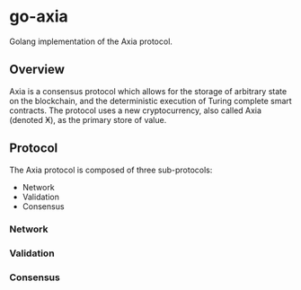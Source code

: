 # go-axia

Golang implementation of the Axia protocol.

## Overview

Axia is a consensus protocol which allows for the storage of arbitrary state on the blockchain, and the deterministic execution of Turing complete smart contracts. The protocol uses a new cryptocurrency, also called Axia (denoted Ӿ), as the primary store of value.

## Protocol

The Axia protocol is composed of three sub-protocols:

- Network
- Validation
- Consensus

### Network



### Validation

### Consensus
